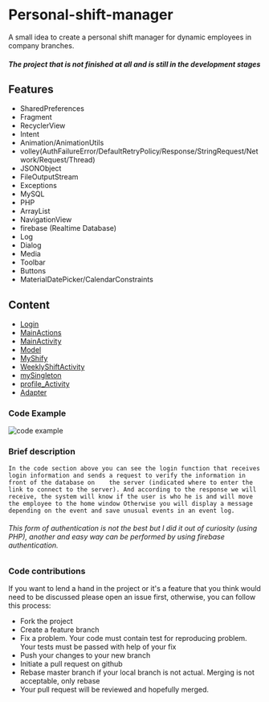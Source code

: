 # Personal-shift-manager
A small idea to create a personal shift manager for dynamic employees in company branches.
##### The project that is not finished at all and is still in the development stages




## Features

 * SharedPreferences
 * Fragment
 * RecyclerView
 * Intent
 * Animation/AnimationUtils
 * volley(AuthFailureError/DefaultRetryPolicy/Response/StringRequest/Network/Request/Thread)
 * JSONObject
 * FileOutputStream
 * Exceptions
 * MySQL 
 * PHP
 * ArrayList
 * NavigationView
 * firebase (Realtime Database)
 * Log
 * Dialog 
 * Media
 * Toolbar
 * Buttons
 * MaterialDatePicker/CalendarConstraints
 
 ## Content
  * [Login](https://github.com/raday146/Android-Personal-shift-manager-app/blob/main/app/src/main/java/com/example/projecshiftappkotlin/Login.kt)
  * [MainActions](https://github.com/raday146/Android-Personal-shift-manager-app/blob/main/app/src/main/java/com/example/projecshiftappkotlin/MainActions.kt)
  * [MainActivity](https://github.com/raday146/Android-Personal-shift-manager-app/blob/main/app/src/main/java/com/example/projecshiftappkotlin/MainActivity.kt)
  * [Model](https://github.com/raday146/Android-Personal-shift-manager-app/blob/main/app/src/main/java/com/example/projecshiftappkotlin/Model.kt)
  * [MyShify](https://github.com/raday146/Android-Personal-shift-manager-app/blob/main/app/src/main/java/com/example/projecshiftappkotlin/Myshift.kt)
  * [ WeeklyShiftActivity](https://github.com/raday146/Android-Personal-shift-manager-app/blob/main/app/src/main/java/com/example/projecshiftappkotlin/WeeklyShiftActivity.kt)
  * [mySingleton](https://github.com/raday146/Android-Personal-shift-manager-app/blob/main/app/src/main/java/com/example/projecshiftappkotlin/mySingleton.kt)
  * [profile_Activity](https://github.com/raday146/Android-Personal-shift-manager-app/blob/main/app/src/main/java/com/example/projecshiftappkotlin/profile_Activity.kt)
  * [Adapter](https://github.com/raday146/Android-Personal-shift-manager-app/blob/main/app/src/main/java/com/example/projecshiftappkotlin/Adapter.kt)
  
  ### Code Example
  
 ![code example](https://user-images.githubusercontent.com/57037365/97788063-af142000-1bbe-11eb-8385-f0663d66141b.jpg)
 ### Brief description
  `In the code section above you can see the login function that receives login information and sends a request to verify the information in front of the database on    the server (indicated where to enter the link to connect to the server). And according to the response we will receive, the system will know if the user is who he is and will move the employee to the home window Otherwise you will display a message depending on the event and save unusual events in an event log.`
 ###### This form of authentication is not the best but I did it out of curiosity (using PHP), another and easy way can be performed by using firebase authentication.
  
### Code contributions
If you want to lend a hand in the project or it's a feature that you think would need to be discussed please open an issue first, otherwise, you can follow this process:
   - Fork the project
   - Create a feature branch 
   - Fix a problem. Your code must contain test for reproducing problem. Your tests must be passed with help of your fix
   - Push your changes to your new branch
   - Initiate a pull request on github
   - Rebase master branch if your local branch is not actual. Merging is not acceptable, only rebase
   - Your pull request will be reviewed and hopefully merged.

  
  
  
